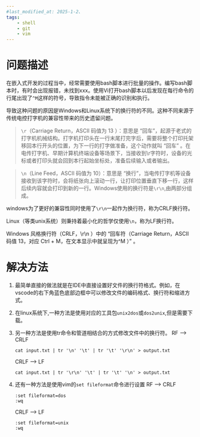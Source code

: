 ```yaml
---
#last_modified_at: 2025-1-2、
tags:
    - shell
    - git
    - vim
---
```


# 问题描述

在嵌入式开发的过程当中，经常需要使用bash脚本进行批量的操作。编写bash脚本时，有时会出现报错，未找到xxx。使用Vi打开bash脚本以后发现在每行命令的行尾出现了`^M`这样的符号，导致指令未能被正确的识别和执行。

导致这种问题的原因是Windows和Linux系统下的换行符的不同。这种不同来源于传统电控打字机的兼容性带来的历史遗留问题。

> `\r`（Carriage Return，ASCII 码值为 13 ）：意思是 “回车”，起源于老式的打字机机械结构。打字机打印头在一行末尾打完字后，需要将整个打印托架移回本行开头的位置，为下一行的打字做准备，这个动作就叫 “回车” 。在电传打字机、早期计算机终端设备等场景下，当接收到\r字符时，设备的光标或者打印头就会回到本行起始坐标处，准备后续输入或者输出。

> `\n`（Line Feed，ASCII 码值为 10）：意思是 “换行”，当电传打字机等设备接收到该字符时，会将纸张向上滚动一行，让打印位置垂直下移一行，这样后续内容就会打印到新的一行。Windows使用的换行符是`\r\n`,由两部分组成。

windows为了更好的兼容性同时使用了`\r\n`一起作为换行符，称为CRLF换行符。

Linux（等类unix系统）则秉持着最小化的哲学仅使用`\n`，称为LF换行符。

 Windows 风格换行符（CRLF，\r\n ）中的 “回车符（Carriage Return，ASCII 码值 13，对应 Ctrl + M，在文本显示中就呈现为^M ）” 。

# 解决方法
1. 最简单直接的做法就是在IDE中直接设置好文件的换行符格式。例如，在vscode的右下角蓝色底部边框中可以修改文件的编码格式、换行符和缩进方式。

2. 在linux系统下,一种方法是使用对应的工具包`unix2dos`或`dos2unix`,但是需要下载。

3. 另一种方法是使用tr命令和管道相结合的方式修改文件中的换行符。
    RF --> CRLF
    ```
    cat input.txt | tr '\n' '\t' | tr '\t' '\r\n' > output.txt
    ```
    CRLF --> LF
    ```
    cat input.txt | tr '\r\n' '\t' | tr '\t' '\n' > output.txt
    ```
    
4. 还有一种方法是使用vim的`set fileformat`命令进行设置
    RF --> CRLF
    ```
    :set fileformat=dos
    :wq
    ```
    CRLF --> LF
    ```
    :set fileformat=unix
    :wq
    ```
